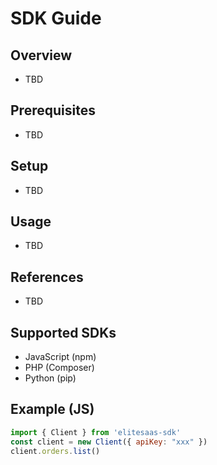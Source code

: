 # SDK Guide

## Overview
- TBD

## Prerequisites
- TBD

## Setup
- TBD

## Usage
- TBD

## References
- TBD


## Supported SDKs
- JavaScript (npm)
- PHP (Composer)
- Python (pip)

## Example (JS)
```javascript
import { Client } from 'elitesaas-sdk'
const client = new Client({ apiKey: "xxx" })
client.orders.list()
```
